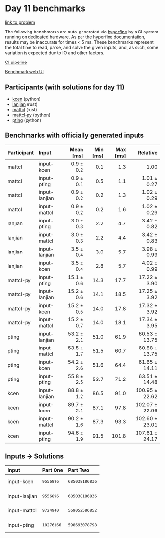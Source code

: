 # Day 11 benchmarks

[link to problem](https://adventofcode.com/2023/day/11)

The following benchmarks are auto-generated via
[hyperfine](https://github.com/sharkdp/hyperfine) by a CI system running on
dedicated hardware. As per the hyperfine documentation, results may be
inaccurate for times < 5 ms. These benchmarks represent the total time to read,
parse, and solve the given inputs, and, as such, some variation is expected due
to IO and other factors.

[CI pipeline](http://ci.papercode.net:8080/teams/main/pipelines/aoc2023)

[Benchmark web UI](https://aoc.ancalagon.black)


## Participants (with solutions for day 11)

- [kcen](https://github.com/kcen/aoc2023) (python)
- [lanjian](https://github.com/lanjian/aoc-2023) (rust)
- [mattcl](https://github.com/mattcl/aoc2023) (rust)
- [mattcl-py](https://github.com/mattcl/aoc2023-py) (python)
- [pting](https://github.com/pting/aoc2023) (python)


## Benchmarks with officially generated inputs

| Participant | Input | Mean [ms] | Min [ms] | Max [ms] | Relative |
|:---|:---|---:|---:|---:|---:|
| mattcl | input-kcen | 0.9 ± 0.2 | 0.1 | 1.3 | 1.00 |
| mattcl | input-pting | 0.9 ± 0.1 | 0.5 | 1.1 | 1.01 ± 0.27 |
| mattcl | input-lanjian | 0.9 ± 0.2 | 0.2 | 1.3 | 1.02 ± 0.29 |
| mattcl | input-mattcl | 0.9 ± 0.2 | 0.2 | 1.6 | 1.02 ± 0.29 |
| lanjian | input-pting | 3.0 ± 0.3 | 2.2 | 4.7 | 3.42 ± 0.82 |
| lanjian | input-mattcl | 3.0 ± 0.3 | 2.2 | 4.4 | 3.42 ± 0.83 |
| lanjian | input-lanjian | 3.5 ± 0.4 | 3.0 | 5.7 | 3.98 ± 0.99 |
| lanjian | input-kcen | 3.5 ± 0.4 | 2.8 | 5.7 | 4.02 ± 0.99 |
| mattcl-py | input-pting | 15.1 ± 0.6 | 14.3 | 17.7 | 17.22 ± 3.90 |
| mattcl-py | input-lanjian | 15.2 ± 0.6 | 14.1 | 18.5 | 17.25 ± 3.92 |
| mattcl-py | input-kcen | 15.2 ± 0.5 | 14.0 | 17.8 | 17.32 ± 3.92 |
| mattcl-py | input-mattcl | 15.2 ± 0.7 | 14.0 | 18.1 | 17.34 ± 3.95 |
| pting | input-lanjian | 53.2 ± 2.1 | 51.0 | 61.9 | 60.53 ± 13.75 |
| pting | input-mattcl | 53.5 ± 1.7 | 51.5 | 60.7 | 60.88 ± 13.75 |
| pting | input-kcen | 54.2 ± 2.6 | 51.6 | 64.4 | 61.65 ± 14.11 |
| pting | input-pting | 55.8 ± 2.5 | 53.7 | 71.2 | 63.51 ± 14.48 |
| kcen | input-lanjian | 88.8 ± 1.2 | 86.5 | 91.0 | 100.95 ± 22.62 |
| kcen | input-kcen | 89.7 ± 2.1 | 87.1 | 97.8 | 102.07 ± 22.96 |
| kcen | input-mattcl | 90.2 ± 1.6 | 87.3 | 93.3 | 102.60 ± 23.01 |
| kcen | input-pting | 94.6 ± 1.9 | 91.5 | 101.8 | 107.61 ± 24.17 |


## Inputs -> Solutions

| Input | Part One | Part Two |
|:---|:---|:---|
|input-kcen|<pre>9556896</pre>|<pre>685038186836</pre>|
|input-lanjian|<pre>9556896</pre>|<pre>685038186836</pre>|
|input-mattcl|<pre>9724940</pre>|<pre>569052586852</pre>|
|input-pting|<pre>10276166</pre>|<pre>598693078798</pre>|